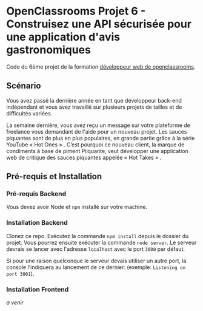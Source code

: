 
# OpenClassrooms Projet 6 - Construisez une API sécurisée pour une application d'avis gastronomiques

Code du 6ème projet de la formation [développeur web de openclassrooms](https://openclassrooms.com/fr/paths/185-developpeur-web).
## Scénario
Vous avez passé la dernière année en tant que développeur back-end indépendant et vous avez travaillé sur plusieurs projets de tailles et de difficultés variées.

La semaine dernière, vous avez reçu un message sur votre plateforme de freelance vous demandant de l'aide pour un nouveau projet. Les sauces piquantes sont de plus en plus populaires, en grande partie grâce à la série YouTube « Hot Ones » . C’est pourquoi ce nouveau client, la marque de condiments à base de piment Piiquante, veut développer une application web de critique des sauces piquantes appelée « Hot Takes » .

## Pré-requis et Installation

### Pré-requis Backend ###

Vous devez avoir Node et `npm` installé sur votre machine.

### Installation Backend ###

Clonez ce repo. Exécutez la commande `npm install` depuis le dossier du projet. Vous pourrez ensuite exécuter la commande `node server`.
Le serveur devrais se lancer avec l'adresse `localhost` avec le port `3000` par défaut.

Si pour une raison quelconque le serveur devais utiliser un autre port, la console l'indiquera au lancement de ce dernier: (exemple: `Listening on port 3001`).

### Installation Frontend ###

_a venir_
